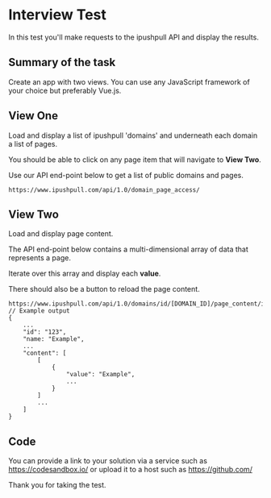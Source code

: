# Interview Test

In this test you'll make requests to the ipushpull API and display the results.

## Summary of the task

Create an app with two views. You can use any JavaScript framework of your choice but preferably Vue.js.

## View One

Load and display a list of ipushpull 'domains' and underneath each domain a list of pages.

You should be able to click on any page item that will navigate to **View Two**.

Use our API end-point below to get a list of public domains and pages.

```
https://www.ipushpull.com/api/1.0/domain_page_access/
```

## View Two

Load and display page content. 

The API end-point below contains a multi-dimensional array of data that represents a page.

Iterate over this array and display each **value**.

There should also be a button to reload the page content.

```
https://www.ipushpull.com/api/1.0/domains/id/[DOMAIN_ID]/page_content/id/[PAGE_ID/
// Example output
{
    ...
    "id": "123",
    "name: "Example",
    ...
    "content": [
        [
            {
                "value": "Example",
                ...
            }
        ]
        ...
    ]
}

```

## Code

You can provide a link to your solution via a service such as https://codesandbox.io/ or upload it to a host such as https://github.com/

Thank you for taking the test.
